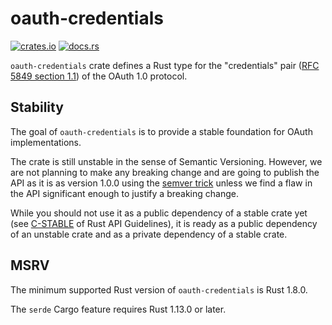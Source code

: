 # oauth-credentials

[![crates.io](https://img.shields.io/crates/v/oauth-credentials.svg)](https://crates.io/crates/oauth-credentials)
[![docs.rs](https://docs.rs/oauth-credentials/badge.svg)](https://docs.rs/oauth-credentials/)

`oauth-credentials` crate defines a Rust type for the "credentials" pair
([RFC 5849 section 1.1][rfc]) of the OAuth 1.0 protocol.

[rfc]: https://tools.ietf.org/html/rfc5849#section-1.1

## Stability

The goal of `oauth-credentials` is to provide a stable foundation for OAuth implementations.

The crate is still unstable in the sense of Semantic Versioning. However, we are not planning to
make any breaking change and are going to publish the API as it is as version 1.0.0 using the
[semver trick] unless we find a flaw in the API significant enough to justify a breaking change.

[semver trick]: https://github.com/dtolnay/semver-trick

While you should not use it as a public dependency of a stable crate yet
(see [C-STABLE] of Rust API Guidelines), it is ready as a public dependency of an unstable crate
and as a private dependency of a stable crate.

[C-STABLE]: https://rust-lang.github.io/api-guidelines/necessities.html#public-dependencies-of-a-stable-crate-are-stable-c-stable

## MSRV

The minimum supported Rust version of `oauth-credentials` is Rust 1.8.0.

The `serde` Cargo feature requires Rust 1.13.0 or later.
